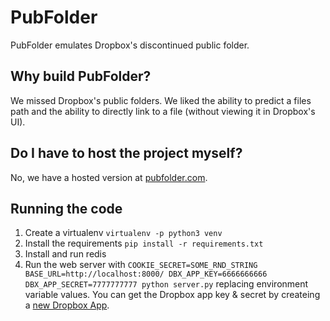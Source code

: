 # PubFolder

PubFolder emulates Dropbox's discontinued public folder.

## Why build PubFolder?

We missed Dropbox's public folders. We liked the ability to predict a files path and the ability to directly link to a file (without viewing it in Dropbox's UI).

## Do I have to host the project myself?

No, we have a hosted version at [pubfolder.com](https://pubfolder.com/).

## Running the code

1. Create a virtualenv `virtualenv -p python3 venv`
2. Install the requirements `pip install -r requirements.txt`
3. Install and run redis
3. Run the web server with `COOKIE_SECRET=SOME_RND_STRING BASE_URL=http://localhost:8000/ DBX_APP_KEY=6666666666 DBX_APP_SECRET=7777777777 python server.py` replacing environment variable values. You can get the Dropbox app key & secret by createing a [new Dropbox App](https://www.dropbox.com/developers/apps).